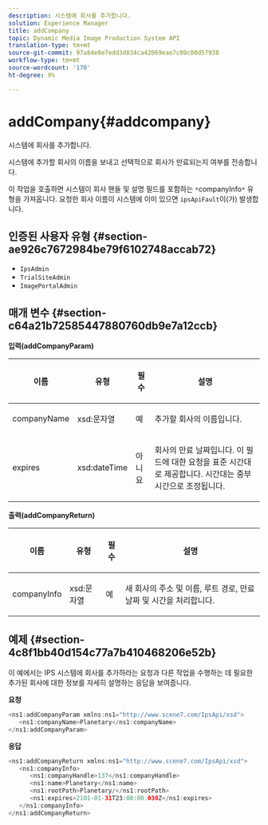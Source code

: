 ```yaml
---
description: 시스템에 회사를 추가합니다.
solution: Experience Manager
title: addCompany
topic: Dynamic Media Image Production System API
translation-type: tm+mt
source-git-commit: 97a84e8e7edd3d834ca42069eae7c09c00d57938
workflow-type: tm+mt
source-wordcount: '170'
ht-degree: 9%

---
```



# addCompany{#addcompany}

시스템에 회사를 추가합니다.

시스템에 추가할 회사의 이름을 보내고 선택적으로 회사가 만료되는지 여부를 전송합니다.

이 작업을 호출하면 시스템이 회사 핸들 및 설명 필드를 포함하는 `*`companyInfo`*` 유형을 가져옵니다. 요청한 회사 이름이 시스템에 이미 있으면 `ipsApiFault`이(가) 발생합니다.

## 인증된 사용자 유형 {#section-ae926c7672984be79f6102748accab72}

* `IpsAdmin`
* `TrialSiteAdmin`
* `ImagePortalAdmin`

## 매개 변수 {#section-c64a21b72585447880760db9e7a12ccb}

**입력(addCompanyParam)**

<table id="table_AA915BAD2E8E4A1B9719725994309CE8"> 
 <thead> 
  <tr> 
   <th colname="col1" class="entry"> <p>이름 </p> </th> 
   <th colname="col2" class="entry"> <p>유형 </p> </th> 
   <th colname="col3" class="entry"> <p>필수 </p> </th> 
   <th colname="col4" class="entry"> <p>설명 </p> </th> 
  </tr> 
 </thead>
 <tbody> 
  <tr> 
   <td colname="col1"> <p><span class="codeph"> <span class="varname"> companyName</span> </span> </p> </td> 
   <td colname="col2"> <p><span class="codeph"> xsd:문자열</span> </p> </td> 
   <td colname="col3"> <p>예 </p> </td> 
   <td colname="col4"> <p>추가할 회사의 이름입니다. </p> </td> 
  </tr> 
  <tr> 
   <td colname="col1"> <p><span class="codeph"> <span class="varname"> expires</span> </span> </p> </td> 
   <td colname="col2"> <p><span class="codeph"> xsd:dateTime</span> </p> </td> 
   <td colname="col3"> <p>아니요 </p> </td> 
   <td colname="col4"> <p>회사의 만료 날짜입니다. 이 필드에 대한 요청을 표준 시간대로 제공합니다. 시간대는 중부 시간으로 조정됩니다. </p> </td> 
  </tr> 
 </tbody> 
</table>

**출력(addCompanyReturn)**

<table id="table_89EBAC0E0FB34793BD843837BB02B518"> 
 <thead> 
  <tr> 
   <th colname="col1" class="entry"> <p>이름 </p> </th> 
   <th colname="col2" class="entry"> <p>유형 </p> </th> 
   <th colname="col3" class="entry"> <p>필수 </p> </th> 
   <th colname="col4" class="entry"> <p>설명 </p> </th> 
  </tr> 
 </thead>
 <tbody> 
  <tr> 
   <td colname="col1"> <p><span class="codeph"> <span class="varname"> companyInfo</span> </span> </p> </td> 
   <td colname="col2"> <p><span class="codeph"> xsd:문자열</span> </p> </td> 
   <td colname="col3"> <p>예 </p> </td> 
   <td colname="col4"> <p>새 회사의 주소 및 이름, 루트 경로, 만료 날짜 및 시간을 처리합니다. </p> </td> 
  </tr> 
 </tbody> 
</table>

## 예제 {#section-4c8f1bb40d154c77a7b410468206e52b}

이 예에서는 IPS 시스템에 회사를 추가하라는 요청과 다른 작업을 수행하는 데 필요한 추가된 회사에 대한 정보를 자세히 설명하는 응답을 보여줍니다.

**요청**

```java
<ns1:addCompanyParam xmlns:ns1="http://www.scene7.com/IpsApi/xsd">
   <ns1:companyName>Planetary</ns1:companyName>
</ns1:addCompanyParam>
```

**응답**

```java
<ns1:addCompanyReturn xmlns:ns1="http://www.scene7.com/IpsApi/xsd">
   <ns1:companyInfo>
      <ns1:companyHandle>137</ns1:companyHandle>
      <ns1:name>Planetary</ns1:name>
      <ns1:rootPath>Planetary/</ns1:rootPath>
      <ns1:expires>2101-01-31T23:00:00.030Z</ns1:expires>
   </ns1:companyInfo>
</ns1:addCompanyReturn>
```

